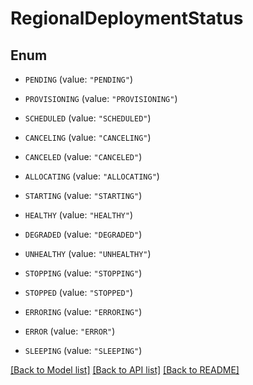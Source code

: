 # RegionalDeploymentStatus

## Enum


* `PENDING` (value: `"PENDING"`)

* `PROVISIONING` (value: `"PROVISIONING"`)

* `SCHEDULED` (value: `"SCHEDULED"`)

* `CANCELING` (value: `"CANCELING"`)

* `CANCELED` (value: `"CANCELED"`)

* `ALLOCATING` (value: `"ALLOCATING"`)

* `STARTING` (value: `"STARTING"`)

* `HEALTHY` (value: `"HEALTHY"`)

* `DEGRADED` (value: `"DEGRADED"`)

* `UNHEALTHY` (value: `"UNHEALTHY"`)

* `STOPPING` (value: `"STOPPING"`)

* `STOPPED` (value: `"STOPPED"`)

* `ERRORING` (value: `"ERRORING"`)

* `ERROR` (value: `"ERROR"`)

* `SLEEPING` (value: `"SLEEPING"`)


[[Back to Model list]](../README.md#documentation-for-models) [[Back to API list]](../README.md#documentation-for-api-endpoints) [[Back to README]](../README.md)


